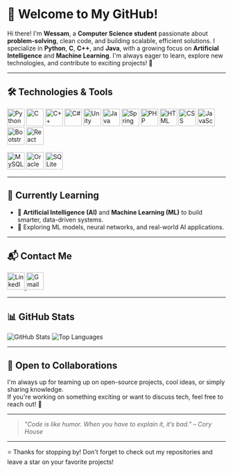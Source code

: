 # 👋 Welcome to My GitHub!

Hi there! I'm **Wessam**, a **Computer Science student** passionate about **problem-solving**, clean code, and building scalable, efficient solutions. I specialize in **Python**, **C**, **C++**, and **Java**, with a growing focus on **Artificial Intelligence** and **Machine Learning**. I'm always eager to learn, explore new technologies, and contribute to exciting projects! 🚀

---

## 🛠️ Technologies & Tools

<p align="left">
  <img src="https://cdn.jsdelivr.net/gh/devicons/devicon/icons/python/python-original.svg" height="40" alt="Python" />
  <img src="https://cdn.jsdelivr.net/gh/devicons/devicon/icons/c/c-original.svg" height="40" alt="C" />
  <img src="https://cdn.jsdelivr.net/gh/devicons/devicon/icons/cplusplus/cplusplus-original.svg" height="40" alt="C++" />
  <img src="https://cdn.jsdelivr.net/gh/devicons/devicon/icons/csharp/csharp-original.svg" height="40" alt="C#" />
  <img src="https://cdn.jsdelivr.net/gh/devicons/devicon/icons/unity/unity-original.svg" height="40" alt="Unity" />
  <img src="https://cdn.jsdelivr.net/gh/devicons/devicon/icons/java/java-original.svg" height="40" alt="Java" />
  <img src="https://cdn.jsdelivr.net/gh/devicons/devicon/icons/spring/spring-original.svg" height="40" alt="Spring Boot" />
  <img src="https://cdn.jsdelivr.net/gh/devicons/devicon/icons/php/php-original.svg" height="40" alt="PHP" />
  <img src="https://cdn.jsdelivr.net/gh/devicons/devicon/icons/html5/html5-original.svg" height="40" alt="HTML" />
  <img src="https://cdn.jsdelivr.net/gh/devicons/devicon/icons/css3/css3-original.svg" height="40" alt="CSS" />
  <img src="https://cdn.jsdelivr.net/gh/devicons/devicon/icons/javascript/javascript-original.svg" height="40" alt="JavaScript" />
  <img src="https://cdn.jsdelivr.net/gh/devicons/devicon/icons/bootstrap/bootstrap-original.svg" height="40" alt="Bootstrap" />
  <img src="https://cdn.jsdelivr.net/gh/devicons/devicon/icons/react/react-original.svg" height="40" alt="React" />
</p>

<p align="left">
  <img src="https://cdn.jsdelivr.net/gh/devicons/devicon/icons/mysql/mysql-original.svg" height="40" alt="MySQL" />
  <img src="https://cdn.jsdelivr.net/gh/devicons/devicon/icons/oracle/oracle-original.svg" height="40" alt="Oracle" />
  <img src="https://cdn.jsdelivr.net/gh/devicons/devicon/icons/sqlite/sqlite-original.svg" height="40" alt="SQLite" />
</p>

---

## 🌱 Currently Learning

- 🤖 **Artificial Intelligence (AI)** and **Machine Learning (ML)** to build smarter, data-driven systems.
- 🧠 Exploring ML models, neural networks, and real-world AI applications.

---

## 📬 Contact Me  
<p align="left">
  <a href="https://www.linkedin.com/in/wessam-mahmoud-b42a7a251" target="_blank">
    <img src="https://cdn.jsdelivr.net/gh/devicons/devicon/icons/linkedin/linkedin-original.svg" height="40" alt="LinkedIn"/>
  </a>
  <a href="mailto:wessamshaheen03@gmail.com">
    <img src="https://upload.wikimedia.org/wikipedia/commons/4/4e/Gmail_Icon.png" height="40" alt="Gmail"/>
  </a>
</p>

---

## 📊 GitHub Stats  
<p align="left">
  <img src="https://github-readme-stats.vercel.app/api?username=zmrodaaa&show_icons=true&count_private=true&hide=prs&theme=tokyonight" alt="GitHub Stats"/>
  <img src="https://github-readme-stats.vercel.app/api/top-langs/?username=zmrodaaa&layout=compact&theme=tokyonight" alt="Top Languages"/>
</p>

---

## 🤝 Open to Collaborations

I'm always up for teaming up on open-source projects, cool ideas, or simply sharing knowledge.  
If you're working on something exciting or want to discuss tech, feel free to reach out! 💬

---

> *"Code is like humor. When you have to explain it, it’s bad." – Cory House*

---

⭐ Thanks for stopping by! Don't forget to check out my repositories and leave a star on your favorite projects!
